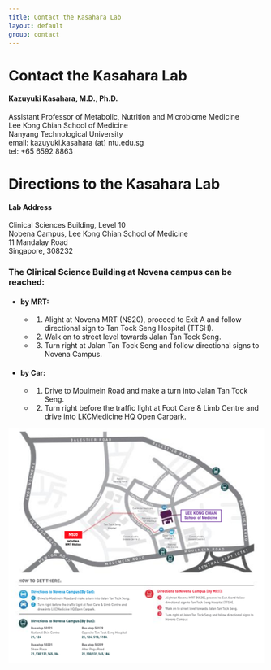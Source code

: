 ```yaml
---
title: Contact the Kasahara Lab
layout: default
group: contact
---
```


# Contact the Kasahara Lab


<div class="row">

<div class="col-md-4">

  <h4>Kazuyuki Kasahara, M.D., Ph.D.</h4>
  Assistant Professor of Metabolic, Nutrition and Microbiome Medicine  <br>
  Lee Kong Chian School of Medicine  <br>
  Nanyang Technological University  <br>
  email: kazuyuki.kasahara (at) ntu.edu.sg <br>
  tel: +65 6592 8863

</div>

</div>

# Directions to the Kasahara Lab

<div class="row">

<div class="col-md-4">

<h4>Lab Address</h4>

Clinical Sciences Building, Level 10<br>
Nobena Campus, Lee Kong Chian School of Medicine<br>
11 Mandalay Road<br>
Singapore, 308232

</div>

</div>


### The Clinical Science Building at Novena campus can be reached:  
* #### by MRT:
  * 1. Alight at Novena MRT (NS20), proceed to Exit A and follow directional sign to Tan Tock Seng Hospital (TTSH). 
  * 2. Walk on to street level towards Jalan Tan Tock Seng.
  * 3. Turn right at Jalan Tan Tock Seng and follow directional signs to Novena Campus.
* #### by Car:
  * 1. Drive to Moulmein Road and make a turn into Jalan Tan Tock Seng.
  * 2. Turn right before the traffic light at Foot Care & Limb Centre and drive into LKCMedicine HQ Open Carpark.


<img class="img-fluid" src="/static/img/CSB_map.png" alt="Map of Clinical Science Building">
